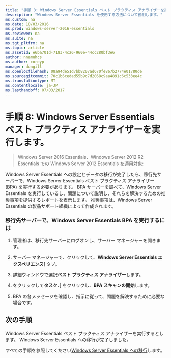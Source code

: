 ```yaml
---
title: "手順 8: Windows Server Essentials ベスト プラクティス アナライザーを実行します。"
description: "Windows Server Essentials を使用する方法について説明します。"
ms.custom: na
ms.date: 10/03/2016
ms.prod: windows-server-2016-essentials
ms.reviewer: na
ms.suite: na
ms.tgt_pltfrm: na
ms.topic: article
ms.assetid: e6ba701d-7183-4c26-960e-44cc280bf3e6
author: nnamuhcs
ms.author: coreyp
manager: dongill
ms.openlocfilehash: 08a94de51d7bb8207ad670fe867b2774e01780de
ms.sourcegitcommit: 70c1b6cedad55b9c7d2068c9aa4891c6c533ee4c
ms.translationtype: MT
ms.contentlocale: ja-JP
ms.lasthandoff: 07/03/2017
---
```

# <a name="step-8-run-the-windows-server-essentials-best-practices-analyzer"></a>手順 8: Windows Server Essentials ベスト プラクティス アナライザーを実行します。

>Windows Server 2016 Essentials、Windows Server 2012 R2 Essentials での Windows Server 2012 Essentials を適用対象:

Windows Server Essentials への設定とデータの移行が完了したら、移行先サーバーで、Windows Server Essentials ベスト プラクティス アナライザー (BPA) を実行する必要があります。 BPA サーバーを調べて、Windows Server Essentials を実行しているし、問題について説明し、それらを解決するための推奨事項を提供するレポートを表示します。 推奨事項は、Windows Server Essentials の製品サポート組織によって作成されます。  
  
### <a name="to-run-the--windows-server-essentials-bpa-on-the-destination-server"></a>移行先サーバーで、Windows Server Essentials BPA を実行するには  
  
1.  管理者は、移行先サーバーにログオンし、サーバー マネージャーを開きます。  
  
2.  サーバー マネージャーで、クリックして、**Windows Server Essentials エクスペリエンス**] タブ。  
  
3.  詳細ウィンドウで選択**ベスト プラクティス アナライザー**します。  
  
4.  をクリックして**タスク**、] をクリックし、**BPA スキャンの開始**します。  
  
5.  BPA の各メッセージを確認し、指示に従って、問題を解決するために必要な場合です。  
  
## <a name="next-steps"></a>次の手順  
 Windows Server Essentials ベスト プラクティス アナライザーを実行するとします。 Windows Server Essentials への移行が完了しました。  
  

すべての手順を参照してください[Windows Server Essentials への移行](Migrate-from-Previous-Versions-to-Windows-Server-Essentials-or-Windows-Server-Essentials-Experience.md)します。

